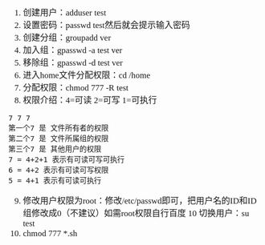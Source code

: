 <span  style="font-family: Simsun,serif; font-size: 17px; ">

1.  创建用户：adduser test
2.  设置密码：passwd test然后就会提示输入密码
3.  创建分组：groupadd ver   
4.  加入组：gpasswd -a test ver
5.  移除组：gpasswd -d test ver
6.  进入home文件分配权限：cd /home
7.  分配权限：chmod 777 -R test
8.  权限介绍：4=可读 2=可写 1=可执行
~~~      
7 7 7
第一个7 是 文件所有者的权限
第二个7 是 文件所属组的权限
第三个7 是 其他用户的权限
7 = 4+2+1 表示有可读可写可执行
6 = 4+2 表示有可读可写权限
5 = 4+1 表示有可读可执行
~~~
9.  修改用户权限为root：修改/etc/passwd即可，把用户名的ID和ID组修改成0（不建议）如需root权限自行百度
10  切换用户：su test
11.   chmod 777 *.sh

</span>